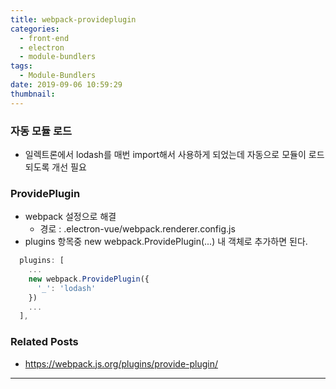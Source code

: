 ```yaml
---
title: webpack-provideplugin
categories:
  - front-end
  - electron
  - module-bundlers
tags:
  - Module-Bundlers
date: 2019-09-06 10:59:29
thumbnail:
---
```

### 자동 모듈 로드
  - 일렉트론에서 lodash를 매번 import해서 사용하게 되었는데 자동으로 모듈이 로드되도록 개선 필요
<!--more-->
### ProvidePlugin
  - webpack 설정으로 해결
    - 경로 : .electron-vue/webpack.renderer.config.js
  - plugins 항목중 new webpack.ProvidePlugin(...) 내 객체로 추가하면 된다.
  ```js
    plugins: [
      ...
      new webpack.ProvidePlugin({
        '_': 'lodash'
      })
      ... 
    ],
  ```

### Related Posts
 - https://webpack.js.org/plugins/provide-plugin/
---
